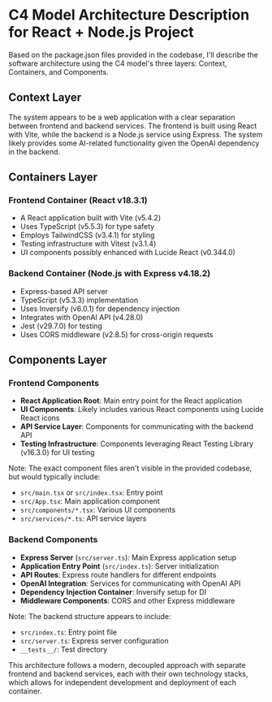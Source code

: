 # C4 Model Architecture Description for React + Node.js Project

Based on the package.json files provided in the codebase, I'll describe the software architecture using the C4 model's three layers: Context, Containers, and Components.

## Context Layer

The system appears to be a web application with a clear separation between frontend and backend services. The frontend is built using React with Vite, while the backend is a Node.js service using Express. The system likely provides some AI-related functionality given the OpenAI dependency in the backend.

## Containers Layer

### Frontend Container (React v18.3.1)
- A React application built with Vite (v5.4.2)
- Uses TypeScript (v5.5.3) for type safety
- Employs TailwindCSS (v3.4.1) for styling
- Testing infrastructure with Vitest (v3.1.4)
- UI components possibly enhanced with Lucide React (v0.344.0)

### Backend Container (Node.js with Express v4.18.2)
- Express-based API server
- TypeScript (v5.3.3) implementation
- Uses Inversify (v6.0.1) for dependency injection
- Integrates with OpenAI API (v4.28.0)
- Jest (v29.7.0) for testing
- Uses CORS middleware (v2.8.5) for cross-origin requests

## Components Layer

### Frontend Components
- **React Application Root**: Main entry point for the React application
- **UI Components**: Likely includes various React components using Lucide React icons
- **API Service Layer**: Components for communicating with the backend API
- **Testing Infrastructure**: Components leveraging React Testing Library (v16.3.0) for UI testing

Note: The exact component files aren't visible in the provided codebase, but would typically include:
- `src/main.tsx` or `src/index.tsx`: Entry point
- `src/App.tsx`: Main application component
- `src/components/*.tsx`: Various UI components
- `src/services/*.ts`: API service layers

### Backend Components
- **Express Server** (`src/server.ts`): Main Express application setup
- **Application Entry Point** (`src/index.ts`): Server initialization
- **API Routes**: Express route handlers for different endpoints
- **OpenAI Integration**: Services for communicating with OpenAI API
- **Dependency Injection Container**: Inversify setup for DI
- **Middleware Components**: CORS and other Express middleware

Note: The backend structure appears to include:
- `src/index.ts`: Entry point file
- `src/server.ts`: Express server configuration
- `__tests__/`: Test directory

This architecture follows a modern, decoupled approach with separate frontend and backend services, each with their own technology stacks, which allows for independent development and deployment of each container.